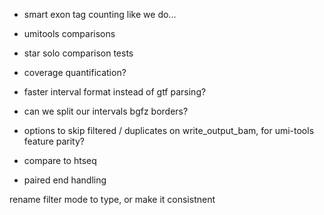 - smart exon tag counting like we do...

- umitools comparisons

- star solo comparison tests

- coverage quantification?

- faster interval format instead of gtf parsing?

- can we split our intervals bgfz borders? 


- options to skip filtered / duplicates on write_output_bam, for umi-tools feature 
parity?

- compare to htseq


 - paired end handling

 rename filter mode to type, or make it consistnent
